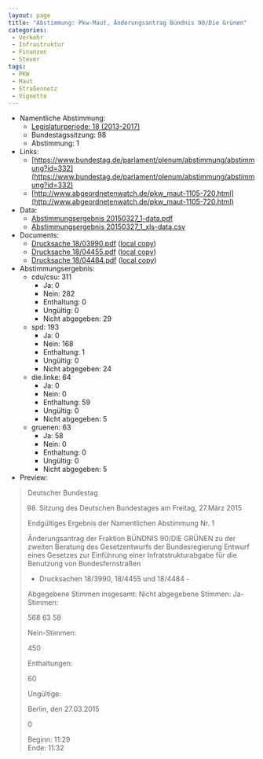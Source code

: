 ```yaml
---
layout: page
title: "Abstimmung: Pkw-Maut, Änderungsantrag Bündnis 90/Die Grünen"
categories:
 - Verkehr
 - Infrastruktur
 - Finanzen
 - Steuer
tags:
 - PKW
 - Maut
 - Straßennetz
 - Vignette
---
```


* Namentliche Abstimmung:
    * [Legislaturperiode: 18 (2013-2017)](https://de.wikipedia.org/wiki/18._Deutscher_Bundestag)
    * Bundestagssitzung: 98
    * Abstimmung: 1
* Links: 
    * [https://www.bundestag.de/parlament/plenum/abstimmung/abstimmung?id=332](https://www.bundestag.de/parlament/plenum/abstimmung/abstimmung?id=332)
    * [http://www.abgeordnetenwatch.de/pkw_maut-1105-720.html](http://www.abgeordnetenwatch.de/pkw_maut-1105-720.html)
* Data: 
    * [Abstimmungsergebnis 20150327_1-data.pdf](/res/abstimmungsliste/20150327_1-data.pdf)
    * [Abstimmungsergebnis 20150327_1_xls-data.csv](/res/abstimmungsliste/analyses/20150327_1_xls-data.csv)
* Documents: 
    * [Drucksache 18/03990.pdf](http://dip21.bundestag.de/dip21/btd/18/039/1803990.pdf) ([local copy](/res/abstimmungsdaten/018-098-01/1803990.pdf))
    * [Drucksache 18/04455.pdf](http://dip21.bundestag.de/dip21/btd/18/044/1804455.pdf) ([local copy](/res/abstimmungsdaten/018-098-01/1804455.pdf))
    * [Drucksache 18/04484.pdf](http://dip21.bundestag.de/dip21/btd/18/044/1804484.pdf) ([local copy](/res/abstimmungsdaten/018-098-01/1804484.pdf))
* Abstimmungsergebnis:
    * cdu/csu: 311
        * Ja: 0
        * Nein: 282
        * Enthaltung: 0
        * Ungültig: 0
        * Nicht abgegeben: 29
    * spd: 193
        * Ja: 0
        * Nein: 168
        * Enthaltung: 1
        * Ungültig: 0
        * Nicht abgegeben: 24
    * die.linke: 64
        * Ja: 0
        * Nein: 0
        * Enthaltung: 59
        * Ungültig: 0
        * Nicht abgegeben: 5
    * gruenen: 63
        * Ja: 58
        * Nein: 0
        * Enthaltung: 0
        * Ungültig: 0
        * Nicht abgegeben: 5
* Preview: 
> Deutscher Bundestag
> 
> 98. Sitzung des Deutschen Bundestages
> am Freitag, 27.März 2015
> 
> Endgültiges Ergebnis der Namentlichen Abstimmung Nr. 1
> 
> Änderungsantrag der Fraktion BÜNDNIS 90/DIE GRÜNEN
> zu der zweiten Beratung des Gesetzentwurfs der Bundesregierung
> Entwurf eines Gesetzes zur Einführung einer Infratstrukturabgabe für die Benutzung von
> Bundesfernstraßen
> - Drucksachen 18/3990, 18/4455 und 18/4484 -
> 
> Abgegebene Stimmen insgesamt:
> Nicht abgegebene Stimmen:
> Ja-Stimmen:
> 
> 568
> 63
> 58
> 
> Nein-Stimmen:
> 
> 450
> 
> Enthaltungen:
> 
> 60
> 
> Ungültige:
> 
> Berlin, den 27.03.2015
> 
> 0
> 
> Beginn: 11:29  
> Ende: 11:32
